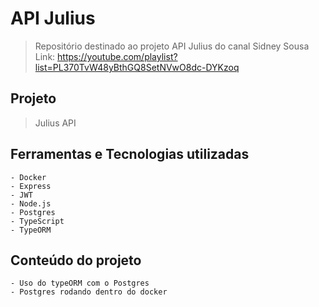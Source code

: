 # API Julius

> Repositório destinado ao projeto API Julius do canal Sidney Sousa </br>
> Link: https://youtube.com/playlist?list=PL370TvW48yBthGQ8SetNVwO8dc-DYKzoq

## Projeto

> Julius API

## Ferramentas e Tecnologias utilizadas

```
- Docker
- Express
- JWT
- Node.js
- Postgres
- TypeScript
- TypeORM
```

## Conteúdo do projeto

```
- Uso do typeORM com o Postgres
- Postgres rodando dentro do docker
```
